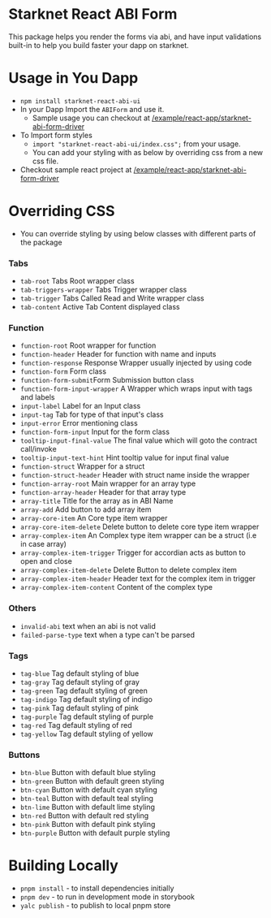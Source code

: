 # Starknet React ABI Form

This package helps you render the forms via abi, and have input validations built-in to help you build faster your dapp on starknet.

# Usage in You Dapp

- `npm install starknet-react-abi-ui`
- In your Dapp Import the `ABIForm` and use it.
  - Sample usage you can checkout at [/example/react-app/starknet-abi-form-driver](./example/react-app/starknet-abi-form-driver/src/App.tsx)
- To Import form styles
  - `import "starknet-react-abi-ui/index.css";` from your usage.
  - You can add your styling with as below by overriding css from a new css file.
- Checkout sample react project at [/example/react-app/starknet-abi-form-driver](./example/react-app/starknet-abi-form-driver/)

# Overriding CSS

- You can override styling by using below classes with different parts of the package

### Tabs

- `tab-root` Tabs Root wrapper class
- `tab-triggers-wrapper` Tabs Trigger wrapper class
- `tab-trigger` Tabs Called Read and Write wrapper class
- `tab-content` Active Tab Content displayed class

### Function

- `function-root` Root wrapper for function
- `function-header` Header for function with name and inputs
- `function-response` Response Wrapper usually injected by using code
- `function-form` Form class
- `function-form-submit`Form Submission button class
- `function-form-input-wrapper` A Wrapper which wraps input with tags and labels
- `input-label` Label for an Input class
- `input-tag` Tab for type of that input's class
- `input-error` Error mentioning class
- `function-form-input` Input for the form class
- `tooltip-input-final-value` The final value which will goto the contract call/invoke
- `tooltip-input-text-hint` Hint tooltip value for input final value
- `function-struct` Wrapper for a struct
- `function-struct-header` Header with struct name inside the wrapper
- `function-array-root` Main wrapper for an array type
- `function-array-header` Header for that array type
- `array-title` Title for the array as in ABI Name
- `array-add` Add button to add array item
- `array-core-item` An Core type item wrapper
- `array-core-item-delete` Delete button to delete core type item wrapper
- `array-complex-item` An Complex type item wrapper can be a struct (i.e in case array<struct>)
- `array-complex-item-trigger` Trigger for accordian acts as button to open and close
- `array-complex-item-delete` Delete Button to delete complex item
- `array-complex-item-header` Header text for the complex item in trigger
- `array-complex-item-content` Content of the complex type

### Others

- `invalid-abi` text when an abi is not valid
- `failed-parse-type` text when a type can't be parsed

### Tags

- `tag-blue` Tag default styling of blue
- `tag-gray` Tag default styling of gray
- `tag-green` Tag default styling of green
- `tag-indigo` Tag default styling of indigo
- `tag-pink` Tag default styling of pink
- `tag-purple` Tag default styling of purple
- `tag-red` Tag default styling of red
- `tag-yellow` Tag default styling of yellow

### Buttons

- `btn-blue` Button with default blue styling
- `btn-green` Button with default green styling
- `btn-cyan` Button with default cyan styling
- `btn-teal` Button with default teal styling
- `btn-lime` Button with default lime styling
- `btn-red` Button with default red styling
- `btn-pink` Button with default pink styling
- `btn-purple` Button with default purple styling

# Building Locally

- `pnpm install` - to install dependencies initially
- `pnpm dev` - to run in development mode in storybook
- `yalc publish` - to publish to local pnpm store
